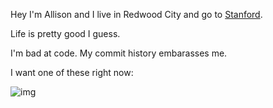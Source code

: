 Hey I'm Allison and I live in Redwood City and go to [Stanford](www.stanford.edu).

Life is pretty good I guess.

I'm bad at code. My commit history embarasses me.

I want one of these right now:

![img](http://media2.giphy.com/media/13YOUThVXTPeDu/giphy.gif)
